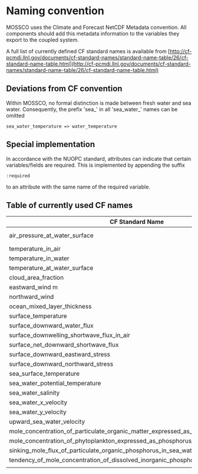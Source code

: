 # Naming convention #

MOSSCO uses the Climate and Forecast NetCDF Metadata convention. All components should add this metadata information to the variables they export to the coupled system.

A full list of currently defined CF standard names is available from [http://cf-pcmdi.llnl.gov/documents/cf-standard-names/standard-name-table/26/cf-standard-name-table.html](http://cf-pcmdi.llnl.gov/documents/cf-standard-names/standard-name-table/26/cf-standard-name-table.html)

## Deviations from CF convention ##

Within MOSSCO, no formal distinction is made between fresh water and sea water.  Consequently, the prefix 'sea_' in all 'sea_water_' names can be omitted

    sea_water_temperature => water_temperature

## Special implementation
In accordance with the NUOPC standard, attributes can indicate that certain variables/fields are required.  This is implemented by appending the suffix

	:required

to an attribute with the same name of the required variable.



## Table of currently used CF names ##


| CF Standard Name                                                                      |          Units          | Abbreviations/Alternates            | Explanation |
| ------------------------------------------------------------------------------------- |:-----------------------:|:----------------------------------- | ----------- |
| air_pressure_at_water_surface                                                         |           Pa            | SLP, PSL, air_pressure_at_sea_level |             |
| temperature_in_air                                                                    |     air_temperature     |                                     |             |
| temperature_in_water                                                                  |    water_temperature    |                                     |             |
| temperature_at_water_surface                                                          | sea_surface_temperature |                                     |             |
| cloud_area_fraction                                                                   |                         | cloud_cover                         |             |
| eastward_wind m                                                                       |           s-1           | air_x_velocity                      |             |
| northward_wind                                                                        |           s-1           | air_y_velocity                      |             |
| ocean_mixed_layer_thickness                                                           |                         |                                     |             |
| surface_temperature                                                                   |       K, degree_C       |                                     |             |
| surface_downward_water_flux                                                           |                         |                                     |             |
| surface_downwelling_shortwave_flux_in_air                                             |                         |                                     |             |
| surface_net_downward_shortwave_flux                                                   |                         |                                     |             |
| surface_downward_eastward_stress                                                      |                         |                                     |             |
| surface_downward_northward_stress                                                     |                         |                                     |             |
| sea_surface_temperature                                                               |                         |                                     |             |
| sea_water_potential_temperature                                                       |                         | sigma_temperature                   |             |
| sea_water_salinity                                                                    |           PSU           | water_salinity, salinity            |             |
| sea_water_x_velocity                                                                  |          m s-1          | water_x_velocity                    |             |
| sea_water_y_velocity                                                                  |          m s-1          | water_y_velocity                    |             |
| upward_sea_water_velocity                                                             |         m s**-1         | water_z_velocity                    |             |
| mole_concentration_of_particulate_organic_matter_expressed_as_phosphorus_in_sea_water |         mol m-3         |                                     |             |
| mole_concentration_of_phytoplankton_expressed_as_phosphorus_in_sea_water              |         mol m-3         |                                     |             |
| sinking_mole_flux_of_particulate_organic_phosphorus_in_sea_water                      |       mol m-2 s-1       |                                     |             |
| tendency_of_mole_concentration_of_dissolved_inorganic_phosphorus_in_sea_water_due_t   |       mol m-3 s-1       |                                     |             |
|                                                                                       |                         |                                     |             |

